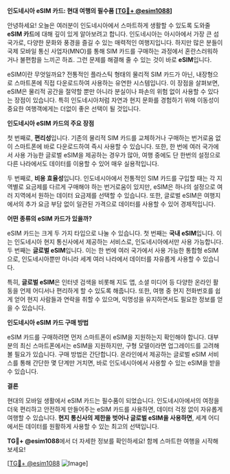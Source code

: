 **인도네시아 eSIM 카드: 현대 여행의 필수품 [[TG💪+ @esim1088](https://t.me/s/esim1088)]**

안녕하세요! 오늘은 여러분이 인도네시아에서 스마트하게 생활할 수 있도록 도와줄 **eSIM 카드**에 대해 깊이 있게 알아보려고 합니다. 인도네시아는 아시아에서 가장 큰 섬 국가로, 다양한 문화와 풍경을 즐길 수 있는 매력적인 여행지입니다. 하지만 많은 분들이 국제 모바일 통신 사업자(MNO)를 통해 SIM 카드를 구매하는 과정에서 혼란스러워하거나 불편함을 느끼곤 하죠. 그런 문제를 해결해 줄 수 있는 것이 바로 **eSIM**입니다.

eSIM이란 무엇일까요? 전통적인 플라스틱 형태의 물리적 SIM 카드가 아닌, 내장형으로 스마트폰에 직접 다운로드하여 사용하는 유연한 시스템입니다. 이 장점을 살펴보면, eSIM은 물리적 공간을 절약할 뿐만 아니라 분실이나 파손의 위험 없이 사용할 수 있다는 장점이 있습니다. 특히 인도네시아처럼 자연과 현지 문화를 경험하기 위해 이동성이 중요한 여행객에게는 더없이 좋은 선택이 될 것입니다.

**인도네시아 eSIM 카드의 주요 장점**

첫 번째로, **편리성**입니다. 기존의 물리적 SIM 카드를 교체하거나 구매하는 번거로움 없이 스마트폰에 바로 다운로드하여 즉시 사용할 수 있습니다. 또한, 한 번에 여러 국가에서 사용 가능한 글로벌 eSIM을 제공하는 경우가 많아, 여행 중에도 단 한번의 설정으로 다른 나라에서도 데이터를 이용할 수 있어 매우 실용적입니다.

두 번째로, **비용 효율성**입니다. 인도네시아에서 전통적인 SIM 카드를 구입할 때는 각 지역별로 요금제를 다르게 구매해야 하는 번거로움이 있지만, eSIM은 하나의 설정으로 여러 지역에서 원하는 데이터 요금제를 선택할 수 있습니다. 또한, 글로벌 eSIM은 여행지에서의 추가 요금 부담 없이 일관된 가격으로 데이터를 사용할 수 있어 경제적입니다.

**어떤 종류의 eSIM 카드가 있을까?**

eSIM 카드는 크게 두 가지 타입으로 나눌 수 있습니다. 첫 번째는 **국내 eSIM**입니다. 이는 인도네시아 현지 통신사에서 제공하는 서비스로, 인도네시아에서만 사용 가능합니다. 두 번째는 **글로벌 eSIM**입니다. 이는 한 번에 여러 국가에서 사용 가능한 통합형 eSIM으로, 인도네시아뿐만 아니라 세계 여러 나라에서 데이터를 자유롭게 사용할 수 있습니다.

특히, **글로벌 eSIM**은 인터넷 검색을 비롯해 지도 앱, 소셜 미디어 등 다양한 온라인 활동을 언제 어디서나 편리하게 할 수 있도록 해줍니다. 또한, 여행 중 현지 전화번호를 쉽게 얻어 현지 사람들과 연락을 취할 수 있으며, 익명성을 유지하면서도 필요한 정보를 얻을 수 있습니다.

**인도네시아 eSIM 카드 구매 방법**

eSIM 카드를 구매하려면 먼저 스마트폰이 eSIM을 지원하는지 확인해야 합니다. 대부분의 최신 스마트폰에서는 eSIM을 지원하지만, 구형 모델이라면 업그레이드를 고려해볼 필요가 있습니다. 구매 방법은 간단합니다. 온라인에서 제공하는 글로벌 eSIM 서비스를 통해 간단한 몇 단계만 거치면, 바로 인도네시아에서 사용할 수 있는 eSIM을 받을 수 있습니다.

**결론**

현대의 모바일 생활에서 eSIM 카드는 필수품이 되었습니다. 인도네시아에서의 여정을 더욱 편리하고 안전하게 만들어주는 eSIM 카드를 사용하면, 데이터 걱정 없이 자유롭게 여행할 수 있습니다. **현지 통신사의 제한을 벗어나 글로벌 eSIM을 사용하면**, 세계 어디에서든 데이터를 원활하게 사용할 수 있는 최고의 선택입니다.

**TG💪+ @esim1088**에서 더 자세한 정보를 확인하세요! 함께 스마트한 여행을 시작해 보세요! 

[[TG💪+ @esim1088](https://t.me/s/esim1088) ![Image](https://i.postimg.cc/Y0z9fWf4/image.png)]